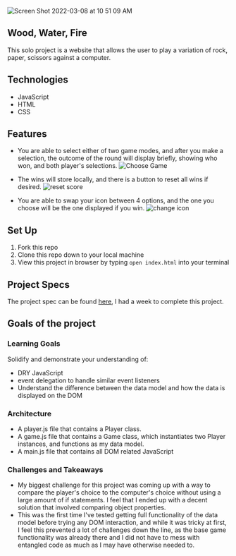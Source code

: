 ![Screen Shot 2022-03-08 at 10 51 09 AM](https://user-images.githubusercontent.com/3982238/157296425-125c663d-cc10-4f3f-8e8c-b9b2ad3f118d.png)

## Wood, Water, Fire
This solo project is a website that allows the user to play a variation of rock, paper, scissors against a computer.

## Technologies
- JavaScript
- HTML
- CSS

## Features
- You are able to select either of two game modes, and after you make a selection, the outcome of the round will display briefly, showing who won, and both player's selections.
![Choose Game](https://user-images.githubusercontent.com/3982238/157298795-19b41ef7-c713-44c5-8d3f-2535940d3f19.gif)

- The wins will store locally, and there is a button to reset all wins if desired.
![reset score](https://user-images.githubusercontent.com/3982238/157299600-cbf6e85f-3724-41ae-998c-d1467ba2250e.gif)

- You are able to swap your icon between 4 options, and the one you choose will be the one displayed if you win.
![change icon](https://user-images.githubusercontent.com/3982238/157300208-a54ac251-a84e-4a64-a9e2-31db25c1f98d.gif)

## Set Up
1. Fork this repo
2. Clone this repo down to your local machine
3. View this project in browser by typing `open index.html` into your terminal


## Project Specs
The project spec can be found [here](https://frontend.turing.edu/projects/module-1/rock-paper-scissors-solo.html), I had a week to complete this project.

## Goals of the project
### Learning Goals
Solidify and demonstrate your understanding of:
- DRY JavaScript
- event delegation to handle similar event listeners
- Understand the difference between the data model and how the data is displayed on the DOM
### Architecture
- A player.js file that contains a Player class.
- A game.js file that contains a Game class, which instantiates two Player instances, and functions as my data model.
- A main.js file that contains all DOM related JavaScript
### Challenges and Takeaways
- My biggest challenge for this project was coming up with a way to compare the player's choice to the computer's choice without using a large amount of if statements. I feel that I ended up with a decent solution that involved comparing object properties.
- This was the first time I've tested getting full functionality of the data model before trying any DOM interaction, and while it was tricky at first, I feel this prevented a lot of challenges down the line, as the base game functionality was already there and I did not have to mess with entangled code as much as I may have otherwise needed to.
